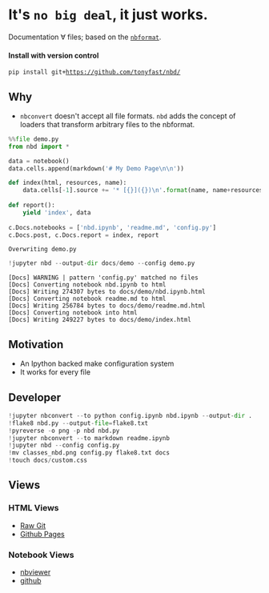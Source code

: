 
# It's `no big deal`, it just works.

Documentation ∀ files; based on the [`nbformat`](nbformat.readthedocs.io).

#### Install with version control

`pip install git+`<code><a href="https://github.com/tonyfast/nbd/">https://github.com/tonyfast/nbd/</a></code>


## Why

* `nbconvert` doesn't accept all file formats.  `nbd` adds the concept of loaders
that transform arbitrary files to the nbformat.


```python
%%file demo.py
from nbd import *

data = notebook()
data.cells.append(markdown('# My Demo Page\n\n'))

def index(html, resources, name):
    data.cells[-1].source += '* [{}]({})\n'.format(name, name+resources['output_extension'])
    
def report():
    yield 'index', data
    
c.Docs.notebooks = ['nbd.ipynb', 'readme.md', 'config.py']
c.Docs.post, c.Docs.report = index, report
```

    Overwriting demo.py



```python
!jupyter nbd --output-dir docs/demo --config demo.py
```

    [Docs] WARNING | pattern 'config.py' matched no files
    [Docs] Converting notebook nbd.ipynb to html
    [Docs] Writing 274307 bytes to docs/demo/nbd.ipynb.html
    [Docs] Converting notebook readme.md to html
    [Docs] Writing 256784 bytes to docs/demo/readme.md.html
    [Docs] Converting notebook into html
    [Docs] Writing 249227 bytes to docs/demo/index.html


## Motivation

* An Ipython backed make configuration system
* It works for every file

## Developer


```python
!jupyter nbconvert --to python config.ipynb nbd.ipynb --output-dir .
!flake8 nbd.py --output-file=flake8.txt
!pyreverse -o png -p nbd nbd.py
!jupyter nbconvert --to markdown readme.ipynb
!jupyter nbd --config config.py
!mv classes_nbd.png config.py flake8.txt docs
!touch docs/custom.css
```

## Views
### HTML Views

* [Raw Git](https://rawgit.com/tonyfast/nbd/master/docs/index.html)
* [Github Pages](https://tonyfast.github.io/nbd)

### Notebook Views

* [nbviewer](http://nbviewer.jupyter.org/github/tonyfast/nbd/blob/master/readme.ipynb)
* [github](https://github.com/tonyfast/nbd/blob/master/usage/readme.ipynb)


```python

```
